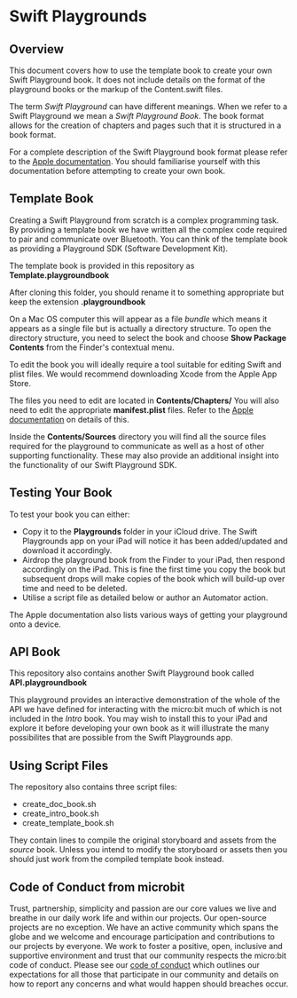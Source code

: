 # Swift Playgrounds

## Overview

This document covers how to use the template book to create your own Swift Playground book. It does not include details on the format of the playground books or the markup of the Content.swift files.

The term _Swift Playground_ can have different meanings. When we refer to a Swift Playground we mean a _Swift Playground Book_. The book format allows for the creation of chapters and pages such that it is structured in a book format.

For a complete description of the Swift Playground book format please refer to the [Apple documentation][playground_link]. You should familiarise yourself with this documentation before attempting to create your own book.

[playground_link]:https://developer.apple.com/documentation/swift_playgrounds?language=objc

## Template Book

Creating a Swift Playground from scratch is a complex programming task. By providing a template book we have written all the complex code required to pair and communicate over Bluetooth. You can think of the template book as providing a Playground SDK (Software Development Kit).

The template book is provided in this repository as **Template.playgroundbook**

After cloning this folder, you should rename it to something appropriate but keep the extension **.playgroundbook**

On a Mac OS computer this will appear as a file _bundle_ which means it appears as a single file but is actually a directory structure. To open the directory structure, you need to select the book and choose **Show Package Contents** from the Finder's contextual menu.

To edit the book you will ideally require a tool suitable for editing Swift and plist files. We would recommend downloading Xcode from the Apple App Store.

The files you need to edit are located in **Contents/Chapters/** You will also need to edit the appropriate **manifest.plist** files. Refer to the [Apple documentation][playground_link] on details of this.

Inside the **Contents/Sources** directory you will find all the source files required for the playground to communicate as well as a host of other supporting functionality. These may also provide an additional insight into the functionality of our Swift Playground SDK.

## Testing Your Book
To test your book you can either:

* Copy it to the **Playgrounds** folder in your iCloud drive. The Swift Playgrounds app on your iPad will notice it has been added/updated and download it accordingly.
* Airdrop the playground book from the Finder to your iPad, then respond accordingly on the iPad. This is fine the first time you copy the book but subsequent drops will make copies of the book which will build-up over time and need to be deleted.
* Utilise a script file as detailed below or author an Automator action.

The Apple documentation also lists various ways of getting your playground onto a device.

## API Book

This repository also contains another Swift Playground book called **API.playgroundbook**

This playground provides an interactive demonstration of the whole of the API we have defined for interacting with the micro:bit much of which is not included in the _Intro_ book. You may wish to install this to your iPad and explore it before developing your own book as it will illustrate the many possibilites that are possible from the Swift Playgrounds app.

## Using Script Files

The repository also contains three script files:

* create\_doc\_book.sh
* create\_intro\_book.sh
* create\_template\_book.sh

They contain lines to compile the original storyboard and assets from the _source_ book. Unless you intend to modify the storyboard or assets then you should just work from the compiled template book instead.

## Code of Conduct from microbit

Trust, partnership, simplicity and passion are our core values we live and breathe in our daily work life and within our projects. Our open-source projects are no exception. We have an active community which spans the globe and we welcome and encourage participation and contributions to our projects by everyone. We work to foster a positive, open, inclusive and supportive environment and trust that our community respects the micro:bit code of conduct. Please see our [code of conduct](https://microbit.org/safeguarding/) which outlines our expectations for all those that participate in our community and details on how to report any concerns and what would happen should breaches occur.
